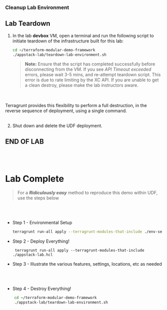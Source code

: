 ### Cleanup Lab Environment

## Lab Teardown

1. In the lab **devbox** VM, open a terminal and run the following script to initiate teardown of the infrastructure built for this lab:

    ```bash
    cd ~/terraform-modular-demo-framework
    ./appstack-lab/teardown-lab-environment.sh 
    ```

    > **Note:** Ensure that the script has completed successfully before disconnecting from the VM. If you see *API Timeout exceeded* errors, please wait 3-5 mins, and re-attempt teardown script. This error is due to rate limiting by the XC API. If you are unable to get a clean destroy, please make the lab instructors aware.

<br/>
<br/>
 Terragrunt provides this flexibility to perform a full destruction, in the reverse sequence of deployment, using a single command.
<br/>
<br/>

2. Shut down and delete the UDF deployment.

## END OF LAB




<br/>
<br/>

# Lab Complete

>  For a *__Ridiculously easy__* method to reproduce this demo within UDF, use the steps below 

<br/>
<br/>

* Step 1 - Environmental Setup
  ```bash
  terragrunt run-all apply --terragrunt-modules-that-include ./env-setup.hcl
  ```
* Step 2 - Deploy Everything!
  ```bash* Step 2 -
   terragrunt run-all apply --terragrunt-modules-that-include ./appstack-lab.hcl
  ```

* Step 3 - Illustrate the various features, settings, locations, etc as needed 
<br/> 
<br/>

* Step 4 - Destroy Everything! 
```bash
    cd ~/terraform-modular-demo-framework
    ./appstack-lab/teardown-lab-environment.sh 
```